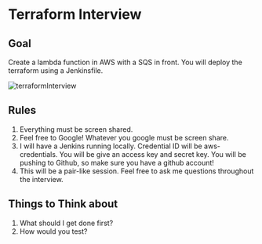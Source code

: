 # Terraform Interview

## Goal

Create a lambda function in AWS with a SQS in front. You will deploy the terraform using a Jenkinsfile.

![terraformInterview](https://github.com/dkothari777/terraform-interview/blob/main/doc/terraformInterview.jpeg)

## Rules
1. Everything must be screen shared. 
1. Feel free to Google! Whatever you google must be screen share. 
1. I will have a Jenkins running locally. Credential ID will be aws-credentials. You will be give an access key and secret key.
   You will be pushing to Github, so make sure you have a github account!
1. This will be a pair-like session. Feel free to ask me questions throughout the interview.

## Things to Think about
1. What should I get done first?
1. How would you test?

